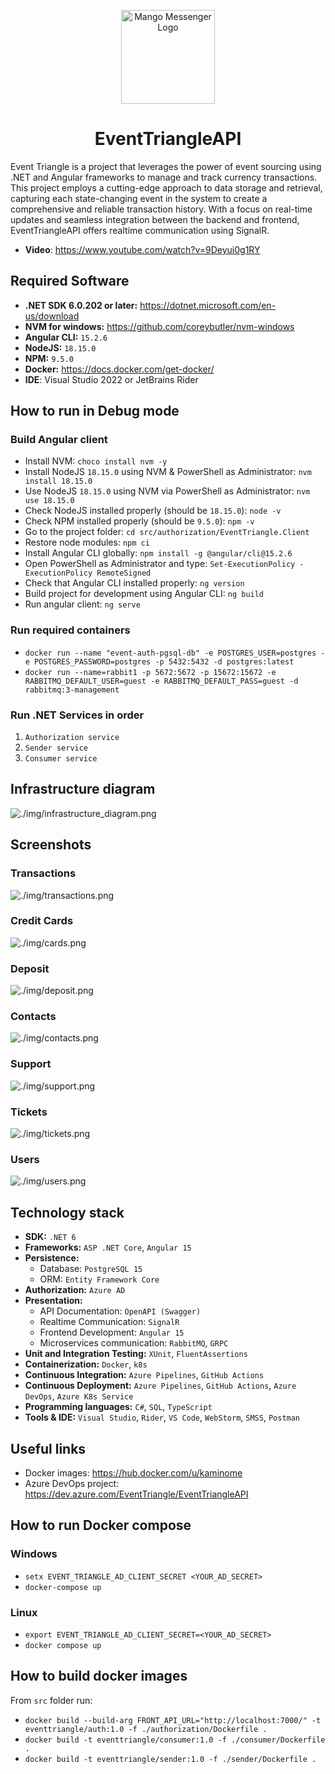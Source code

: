 <p align="center">
  <img src="./img/logo.png" width="150" height="150"  alt="Mango Messenger Logo"/>
</p>

<div align="center">
  <h1>EventTriangleAPI</h1>
</div>

Event Triangle is a project that leverages the power of event sourcing using
.NET and Angular frameworks to manage and track currency transactions. 
This project employs a cutting-edge approach to data storage and retrieval, capturing each state-changing event 
in the system to create a comprehensive and reliable transaction history. 
With a focus on real-time updates and seamless integration between the backend and frontend, 
EventTriangleAPI offers realtime communication using SignalR.

- **Video**: https://www.youtube.com/watch?v=9Deyui0g1RY

## Required Software

- **.NET SDK 6.0.202 or later:** https://dotnet.microsoft.com/en-us/download
- **NVM for windows:** https://github.com/coreybutler/nvm-windows
- **Angular CLI:** `15.2.6`
- **NodeJS:** `18.15.0`
- **NPM:** `9.5.0`
- **Docker:** https://docs.docker.com/get-docker/
- **IDE**: Visual Studio 2022 or JetBrains Rider

## How to run in Debug mode

### Build Angular client

- Install NVM: `choco install nvm -y`
- Install NodeJS `18.15.0` using NVM & PowerShell as Administrator: `nvm install 18.15.0`
- Use NodeJS `18.15.0` using NVM via PowerShell as Administrator: `nvm use 18.15.0`
- Check NodeJS installed properly (should be `18.15.0`): `node -v`
- Check NPM installed properly (should be `9.5.0`): `npm -v`
- Go to the project folder: `cd src/authorization/EventTriangle.Client`
- Restore node modules: `npm ci`
- Install Angular CLI globally: `npm install -g @angular/cli@15.2.6`
- Open PowerShell as Administrator and type: `Set-ExecutionPolicy -ExecutionPolicy RemoteSigned`
- Check that Angular CLI installed properly: `ng version`
- Build project for development using Angular CLI: `ng build`
- Run angular client: `ng serve`

### Run required containers

- `docker run --name "event-auth-pgsql-db" -e POSTGRES_USER=postgres -e POSTGRES_PASSWORD=postgres -p 5432:5432 -d postgres:latest`
- `docker run --name=rabbit1 -p 5672:5672 -p 15672:15672 -e RABBITMQ_DEFAULT_USER=guest -e RABBITMQ_DEFAULT_PASS=guest -d rabbitmq:3-management`

### Run .NET Services in order

1. `Authorization service`
2. `Sender service`
3. `Consumer service`

## Infrastructure diagram

![./img/infrastructure_diagram.png](./img/infrastructure_diagram.png)

## Screenshots

### Transactions

![./img/transactions.png](./img/transactions.png)

### Credit Cards

![./img/cards.png](./img/cards.png)

### Deposit

![./img/deposit.png](./img/deposit.png)

### Contacts

![./img/contacts.png](./img/contacts.png)

### Support

![./img/support.png](./img/support.png)

### Tickets

![./img/tickets.png](./img/tickets.png)

### Users

![./img/users.png](./img/users.png)

## Technology stack

- **SDK:** `.NET 6`
- **Frameworks:** `ASP .NET Core`, `Angular 15`
- **Persistence:**
    - Database: `PostgreSQL 15`
    - ORM: `Entity Framework Core`
- **Authorization:** `Azure AD`
- **Presentation:**
    - API Documentation: `OpenAPI (Swagger)`
    - Realtime Communication: `SignalR`
    - Frontend Development: `Angular 15`
    - Microservices communication: `RabbitMQ`, `GRPC`
- **Unit and Integration Testing:** `XUnit`, `FluentAssertions`
- **Containerization:** `Docker`, `k8s`
- **Continuous Integration:** `Azure Pipelines`, `GitHub Actions`
- **Continuous Deployment:** `Azure Pipelines`, `GitHub Actions`, `Azure DevOps`, `Azure K8s Service`
- **Programming languages:** `C#`, `SQL`, `TypeScript`
- **Tools & IDE:** `Visual Studio`, `Rider`, `VS Code`, `WebStorm`, `SMSS`, `Postman`

## Useful links

- Docker images: https://hub.docker.com/u/kaminome
- Azure DevOps project: https://dev.azure.com/EventTriangle/EventTriangleAPI

## How to run Docker compose

### Windows

- `setx EVENT_TRIANGLE_AD_CLIENT_SECRET <YOUR_AD_SECRET>`
- `docker-compose up`

### Linux

- `export EVENT_TRIANGLE_AD_CLIENT_SECRET=<YOUR_AD_SECRET>`
- `docker compose up`

## How to build docker images

From `src` folder run:

- `docker build --build-arg FRONT_API_URL="http://localhost:7000/" -t eventtriangle/auth:1.0 -f ./authorization/Dockerfile .`
- `docker build -t eventtriangle/consumer:1.0 -f ./consumer/Dockerfile . `
- `docker build -t eventtriangle/sender:1.0 -f ./sender/Dockerfile .`